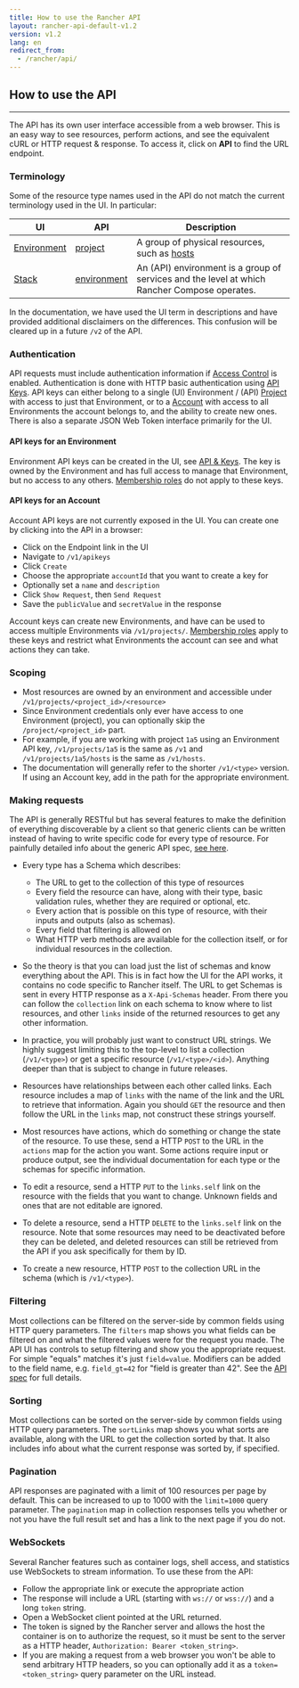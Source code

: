```yaml
---
title: How to use the Rancher API
layout: rancher-api-default-v1.2
version: v1.2
lang: en
redirect_from:
  - /rancher/api/
---
```


## How to use the API
---

The API has its own user interface accessible from a web browser.  This is an easy way to see resources, perform actions, and see the equivalent cURL or HTTP request & response.  To access it, click on **API** to find the URL endpoint.

### Terminology

Some of the resource type names used in the API do not match the current terminology used in the UI.  In particular:

| UI | API | Description |
|----|-----|-------------|
| [Environment]({{site.baseurl}}/rancher/{{page.version}}/{{page.lang}}/environments/) | [project]({{site.baseurl}}/rancher/{{page.version}}/{{page.lang}}/api/api-resources/project) | A group of physical resources, such as [hosts]({{site.baseurl}}/rancher/{{page.version}}/{{page.lang}}/api/api-resources/host) |
| [Stack]({{site.baseurl}}/rancher/{{page.version}}/{{page.lang}}/cattle/stacks/) | [environment]({{site.baseurl}}/rancher/{{page.version}}/{{page.lang}}/api/api-resources/environment) | An (API) environment is a group of services and the level at which Rancher Compose operates. |

In the documentation, we have used the UI term in descriptions and have provided additional disclaimers on the differences.  This confusion will be cleared up in a future `/v2` of the API.

### Authentication

API requests must include authentication information if [Access Control]({{site.baseurl}}/rancher/{{page.version}}/{{page.lang}}/configuration/access-control/) is enabled.  Authentication is done with HTTP basic authentication using [API Keys]({{site.baseurl}}/rancher/{{page.version}}/{{page.lang}}/api/api-resources/apikey).  API keys can either belong to a single (UI) Environment / (API) [Project]({{site.baseurl}}/rancher/{{page.version}}/{{page.lang}}/api/api-resources/project/) with access to just that Environment, or to a [Account]({{site.baseurl}}/rancher/{{page.version}}/{{page.lang}}/api/api-resources/account) with access to all Environments the account belongs to, and the ability to create new ones.  There is also a separate JSON Web Token interface primarily for the UI.

#### API keys for an Environment

Environment API keys can be created in the UI, see [API & Keys]({{site.baseurl}}/rancher/{{page.version}}/{{page.lang}}/api/api-keys/).  The key is owned by the Environment and has full access to manage that Environment, but no access to any others.  [Membership roles]({{site.baseurl}}/rancher/{{page.version}}/{{page.lang}}/environments/#membership-roles) do not apply to these keys.

#### API keys for an Account

Account API keys are not currently exposed in the UI.  You can create one by clicking into the API in a browser:

  - Click on the Endpoint link in the UI
  - Navigate to `/v1/apikeys`
  - Click `Create`
  - Choose the appropriate `accountId` that you want to create a key for
  - Optionally set a `name` and `description`
  - Click `Show Request`, then `Send Request`
  - Save the `publicValue` and `secretValue` in the response

Account keys can create new Environments,  and have can be used to access multiple Environments via `/v1/projects/`.  [Membership roles]({{site.baseurl}}/rancher/{{page.version}}/{{page.lang}}/environments/#membership-roles) apply to these keys and restrict what Environments the account can see and what actions they can take.

### Scoping

- Most resources are owned by an environment and accessible under `/v1/projects/<project_id>/<resource>`
- Since Environment credentials only ever have access to one Environment (project), you can optionally skip the `/project/<project_id>` part.
- For example, if you are working with project `1a5` using an Environment API key, `/v1/projects/1a5` is the same as `/v1` and `/v1/projects/1a5/hosts` is the same as `/v1/hosts`.
- The documentation will generally refer to the shorter `/v1/<type>` version.  If using an Account key, add in the path for the appropriate environment.

### Making requests

The API is generally RESTful but has several features to make the definition of everything discoverable by a client so that generic clients can be written instead of having to write specific code for every type of resource.  For painfully detailed info about the generic API spec, [see here](https://github.com/rancher/api-spec/blob/master/specification.md).

- Every type has a Schema which describes:
  - The URL to get to the collection of this type of resources
  - Every field the resource can have, along with their type, basic validation rules, whether they are required or optional, etc.
  - Every action that is possible on this type of resource, with their inputs and outputs (also as schemas).
  - Every field that filtering is allowed on
  - What HTTP verb methods are available for the collection itself, or for individual resources in the collection.


- So the theory is that you can load just the list of schemas and know everything about the API.  This is in fact how the UI for the API works, it contains no code specific to Rancher itself.  The URL to get Schemas is sent in every HTTP response as a `X-Api-Schemas` header.  From there you can follow the `collection` link on each schema to know where to list resources, and other `links` inside of the returned resources to get any other information.


- In practice, you will probably just want to construct URL strings.  We highly suggest limiting this to the top-level to list a collection (`/v1/<type>`) or get a specific resource (`/v1/<type>/<id>`).  Anything deeper than that is subject to change in future releases.

- Resources have relationships between each other called links.  Each resource includes a map of `links` with the name of the link and the URL to retrieve that information.  Again you should `GET` the resource and then follow the URL in the `links` map, not construct these strings yourself.

- Most resources have actions, which do something or change the state of the resource.  To use these, send a HTTP `POST` to the URL in the `actions` map for the action you want.  Some actions require input or produce output, see the individual documentation for each type or the schemas for specific information.

- To edit a resource, send a HTTP `PUT` to the `links.self` link on the resource with the fields that you want to change.  Unknown fields and ones that are not editable are ignored.

- To delete a resource, send a HTTP `DELETE` to the `links.self` link on the resource.  Note that some resources may need to be deactivated before they can be deleted, and deleted resources can still be retrieved from the API if you ask specifically for them by ID.

- To create a new resource, HTTP `POST` to the collection URL in the schema (which is `/v1/<type>`).

### Filtering

Most collections can be filtered on the server-side by common fields using HTTP query parameters.  The `filters` map shows you what fields can be filtered on and what the filtered values were for the request you made.  The API UI has controls to setup filtering and show you the appropriate request.  For simple "equals" matches it's just `field=value`.  Modifiers can be added to the field name, e.g. `field_gt=42` for "field is greater than 42".  See the [API spec](https://github.com/rancher/api-spec/blob/master/specification.md#filtering) for full details.

### Sorting

Most collections can be sorted on the server-side by common fields using HTTP query parameters.  The `sortLinks` map shows you what sorts are available, along with the URL to get the collection sorted by that.  It also includes info about what the current response was sorted by, if specified.

### Pagination

API responses are paginated with a limit of 100 resources per page by default.  This can be increased to up to 1000 with the `limit=1000` query parameter.  The `pagination` map in collection responses tells you whether or not you have the full result set and has a link to the next page if you do not.

### WebSockets

Several Rancher features such as container logs, shell access, and statistics use WebSockets to stream information.  To use these from the API:

  - Follow the appropriate link or execute the appropriate action
  - The response will include a URL (starting with `ws://` or `wss://`) and a long `token` string.
  - Open a WebSocket client pointed at the URL returned.
  - The token is signed by the Rancher server and allows the host the container is on to authorize the request, so it must be sent to the server as a HTTP header, `Authorization: Bearer <token_string>`.
  - If you are making a request from a web browser you won't be able to send arbitrary HTTP headers, so you can optionally add it as a `token=<token_string>` query parameter on the URL instead.

